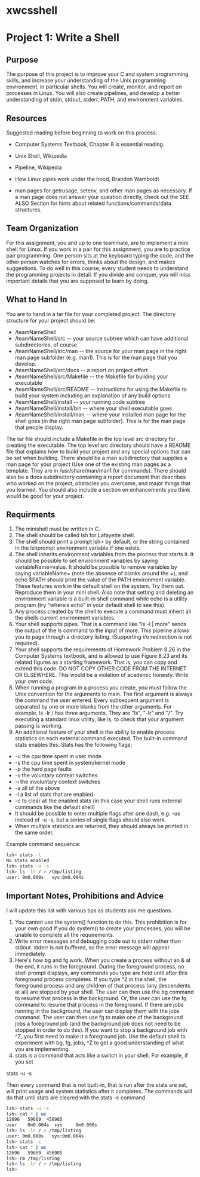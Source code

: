 # xwcsshell

# Project 1: Write a Shell
## Purpose

The purpose of this project is to improve your C and system programming skills, and increase your understanding of the Unix programming environment, in particular shells.  You will create, monitor, and report on processes in Linux.  You will also create pipelines, and develop a better understanding of stdin, stdout, stderr, PATH, and environment variables.



## Resources

Suggested reading before beginning to work on this process:

* Computer Systems Textbook, Chapter 8 is essential reading.

* Unix Shell, Wikipedia

* Pipeline, Wikipedia

* How Linux pipes work under the hood, Brandon Wamboldt

* man pages for getrusage, setenv, and other man pages as necessary.  If a man page does not answer your question directly, check out the SEE ALSO Section for hints about related functions/commands/data structures.

## Team Organization

For this assignment, you and up to one teammate, are to implement a mini shell for Linux.  If you work in a pair for this assignment, you are to practice pair programming.  One person sits at the keyboard typing the code, and the other person watches for errors, thinks about the design, and makes suggestions.  To do well in this course, every student needs to understand the programming projects in detail.  If you divide and conquer, you will miss important details that you are supposed to learn by doing.

## What to Hand In

You are to hand in a tar file for your completed project.  The directory structure for your project should be:

* /teamNameShell
* /teamNameShell/src  -- your source subtree which can have additional subdirectories, of course
* /teamNameShell/src/man -- the source for your man page in the right man page subfolder (e.g. man1).  This is for the man page that you develop.
* /teamNameShell/src/docs -- a report on project effort
* /teamNameShell/src/Makefile -- the Makefile for building your executable
* /teamNameShell/src/README -- instructions for using the Makefile to build your system including an explanation of any build options
* /teamNameShell/install -- your running code subtree
* /teamNameShell/install/bin -- where your shell executable goes
* /teamNameShell/install/man -- where your installed man page for the shell goes (in the right man page subfolder).  This is for the man page that people display.

The tar file should include a Makefile in the top level src directory for creating the executable.  The top level src directory should have a README file that explains how to build your project and any special options that can be set when building.  There should be a man subdirectory that supplies a man page for your project (Use one of the existing man pages as a template.  They are in /usr/share/man/man1 for commands).  There should also be a docs subdirectory containing a report document that describes who worked on the project, obstacles you overcame, and major things that you learned.  You should also include a section on enhancements you think would be good for your project.

## Requirments

1. The minishell must be written in C.
2. The shell should be called lsh for Lafayette shell.
3. The shell should print a prompt lsh> by default, or the string contained in the lshprompt environment variable if one exists.  
4. The shell inherits environment variables from the process that starts it.  It should be possible to set environment variables by saying  variableName=value. It should be possible to remove variables by saying variableName= (note the absence of blanks around the =), and echo $PATH should print the value of the PATH environment variable.  These features work in the default shell on the system.  Try them out.  Reproduce them in your mini shell.  Also note that setting and deleting an environment variable is a built-in shell command while echo is a utility program (try "whereis echo" in your default shell to see this).
5. Any process created by the shell to execute a command must inherit all the shells current environment variables.
6. Your shell supports pipes.  That is a command like  "ls -l | more"  sends the output of the ls command to the input of more.  This pipeline allows you to page through a directory listing.  (Supporting i/o redirection is not required).
7. Your shell supports the requirements of Homework Problem 8.26 in the Computer Systems textbook, and is allowed to use Figure 8.23 and its related figures as a starting framework.  That is, you can copy and extend this code.  DO NOT COPY OTHER CODE FROM THE INTERNET OR ELSEWHERE.  This would be a violation of academic honesty.  Write your own code.
8. When running a program in a process you create, you must follow the Unix convention for the arguments to main.  The first argument is always the command the user entered.  Every subsequent argument is separated by one or more blanks from the other arguments.  For example, ls -lr /  has three arguments.  They are "ls", "-lr" and "/".  Try executing a standard linux utility, like ls, to check that your argument passing is working.
9. An additional feature of your shell is the ability to enable process statistics on each external command executed.  The built-in command stats enables this.  Stats has the following flags;
  * -u   the cpu time spent in user mode
  * -s   the cpu time spent in system/kernel mode
  * -p   the hard page faults
  * -v   the voluntary context switches
  * -i    the involuntary context switches
  * -a   all of the above
  * -l   a list of stats that are enabled
  * -c   to clear all the enabled stats (in this case your shell runs external commands like the default shell)
  * It should be possible to enter multiple flags after one dash, e.g. -us instead of -u -s, but a series of single flags should also work.
  * When multiple statistics are returned, they should always be printed in the same order.

Example command sequence:

```bash
lsh> stats -l
No stats enabled
lsh> stats -u -s
lsh> ls -lr / > /tmp/listing
user: 0m0.000s   sys:0m0.004s
```

## Important Notes, Prohibitions and Advice 

I will update this list with various tips as students ask me questions.

1. You cannot use the system() function to do this.  This prohibition is for your own good  If you do system() to create your processes, you will be unable to complete all the requirements.
2. Write error messages and debugging code out to stderr rather than stdout.  stderr is not buffered, so the error message will appear immediately.
3. Here's how bg and fg work.  When you create a process without an & at the end, it runs in the foreground.  During the foreground process, no shell prompt displays, any commands you type are held until after this foreground process completes.  If you type ^Z in the shell, the foreground process and any children of that process (any descendents at all) are stopped by your shell.  The user can then use the bg command to resume that process in the background.  Or, the user can use the fg command to resume that process in the foreground.   If there are jobs running in the background, the user can display them with the jobs command.  The user can then use fg to make one of the background jobs a foreground job (and the background job does not need to be stopped in order to do this).  If you want to stop a background job with ^Z, you first need to make it a foreground job.  Use the default shell to experiment with bg, fg, jobs, ^Z to get a good understanding of what you are implementing.
4. stats is a command that acts like a switch in your shell.  For example, if you set 

stats -u -s

Then every command that is not built-in, that is run after the stats are set, will print usage and system statistics after it completes.  The commands will do that until stats are cleared with the stats -c command.

```bash
lsh> stats -u -s 
lsh> cat * | wc
12696   59669  456985
user    0m0.004s  sys     0m0.000s
lsh> ls -lr / > /tmp/listing
user: 0m0.000s   sys:0m0.004s 
lsh> stats -c
lsh> cat * | wc
12696   59669  456985
lsh> rm /tmp/listing
lsh> ls -lr / > /tmp/listing 
lsh>
```
